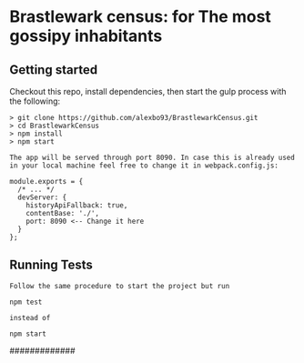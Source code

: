 # Brastlewark census: for The most gossipy inhabitants

## Getting started

Checkout this repo, install dependencies, then start the gulp process with the following:

```
> git clone https://github.com/alexbo93/BrastlewarkCensus.git
> cd BrastlewarkCensus
> npm install
> npm start

The app will be served through port 8090. In case this is already used
in your local machine feel free to change it in webpack.config.js:

module.exports = {
  /* ... */
  devServer: {
    historyApiFallback: true,
    contentBase: './',
    port: 8090 <-- Change it here
  }
};
```

## Running Tests

```
Follow the same procedure to start the project but run

npm test

instead of

npm start
```

#############
